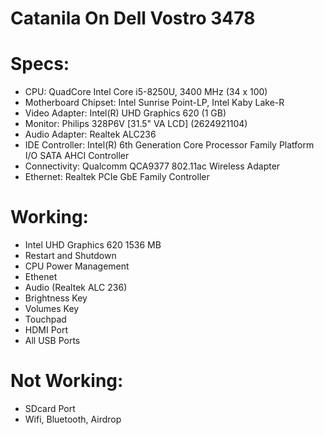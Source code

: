 # Catanila On Dell Vostro 3478

# Specs:
- CPU: QuadCore Intel Core i5-8250U, 3400 MHz (34 x 100)
- Motherboard Chipset: Intel Sunrise Point-LP, Intel Kaby Lake-R
- Video Adapter: Intel(R) UHD Graphics 620 (1 GB)
- Monitor: Philips 328P6V [31.5" VA LCD] (2624921104)
- Audio Adapter: Realtek ALC236 
- IDE Controller: Intel(R) 6th Generation Core Processor Family Platform I/O SATA AHCI Controller
- Connectivity: Qualcomm QCA9377 802.11ac Wireless Adapter
- Ethernet: Realtek PCIe GbE Family Controller 

# Working:
- Intel UHD Graphics 620 1536 MB
- Restart and Shutdown
- CPU Power Management
- Ethenet 
- Audio (Realtek ALC 236)
- Brightness Key 
- Volumes Key 
- Touchpad
- HDMI Port
- All USB Ports

# Not Working:
- SDcard Port
- Wifi, Bluetooth, Airdrop
